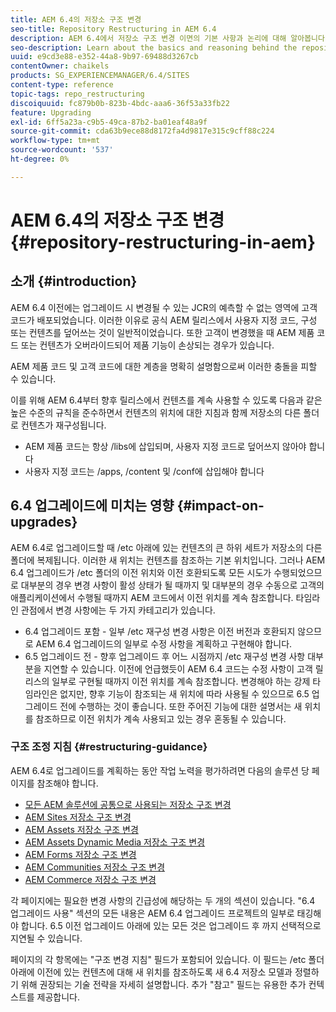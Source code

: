 ```yaml
---
title: AEM 6.4의 저장소 구조 변경
seo-title: Repository Restructuring in AEM 6.4
description: AEM 6.4에서 저장소 구조 변경 이면의 기본 사항과 논리에 대해 알아봅니다
seo-description: Learn about the basics and reasoning behind the repository restructuring in AEM 6.4
uuid: e9cd3e88-e352-44a8-9b97-69488d3267cb
contentOwner: chaikels
products: SG_EXPERIENCEMANAGER/6.4/SITES
content-type: reference
topic-tags: repo_restructuring
discoiquuid: fc879b0b-823b-4bdc-aaa6-36f53a33fb22
feature: Upgrading
exl-id: 6ff5a23a-c9b5-49ca-87b2-ba01eaf48a9f
source-git-commit: cda63b9ece88d8172fa4d9817e315c9cff88c224
workflow-type: tm+mt
source-wordcount: '537'
ht-degree: 0%

---
```


# AEM 6.4의 저장소 구조 변경{#repository-restructuring-in-aem}

## 소개 {#introduction}

AEM 6.4 이전에는 업그레이드 시 변경될 수 있는 JCR의 예측할 수 없는 영역에 고객 코드가 배포되었습니다. 이러한 이유로 공식 AEM 릴리스에서 사용자 지정 코드, 구성 또는 컨텐츠를 덮어쓰는 것이 일반적이었습니다. 또한 고객이 변경했을 때 AEM 제품 코드 또는 컨텐츠가 오버라이드되어 제품 기능이 손상되는 경우가 있습니다.

AEM 제품 코드 및 고객 코드에 대한 계층을 명확히 설명함으로써 이러한 충돌을 피할 수 있습니다.

이를 위해 AEM 6.4부터 향후 릴리스에서 컨텐츠를 계속 사용할 수 있도록 다음과 같은 높은 수준의 규칙을 준수하면서 컨텐츠의 위치에 대한 지침과 함께 저장소의 다른 폴더로 컨텐츠가 재구성됩니다.

* AEM 제품 코드는 항상 /libs에 삽입되며, 사용자 지정 코드로 덮어쓰지 않아야 합니다
* 사용자 지정 코드는 /apps, /content 및 /conf에 삽입해야 합니다

## 6.4 업그레이드에 미치는 영향 {#impact-on-upgrades}

AEM 6.4로 업그레이드할 때 /etc 아래에 있는 컨텐츠의 큰 하위 세트가 저장소의 다른 폴더에 복제됩니다. 이러한 새 위치는 컨텐츠를 참조하는 기본 위치입니다. 그러나 AEM 6.4 업그레이드가 /etc 폴더의 이전 위치와 이전 호환되도록 모든 시도가 수행되었으므로 대부분의 경우 변경 사항이 활성 상태가 될 때까지 및 대부분의 경우 수동으로 고객의 애플리케이션에서 수행될 때까지 AEM 코드에서 이전 위치를 계속 참조합니다. 타임라인 관점에서 변경 사항에는 두 가지 카테고리가 있습니다.

* 6.4 업그레이드 포함 - 일부 /etc 재구성 변경 사항은 이전 버전과 호환되지 않으므로 AEM 6.4 업그레이드의 일부로 수정 사항을 계획하고 구현해야 합니다.
* 6.5 업그레이드 전 - 향후 업그레이드 후 어느 시점까지 /etc 재구성 변경 사항 대부분을 지연할 수 있습니다. 이전에 언급했듯이 AEM 6.4 코드는 수정 사항이 고객 릴리스의 일부로 구현될 때까지 이전 위치를 계속 참조합니다. 변경해야 하는 강제 타임라인은 없지만, 향후 기능이 참조되는 새 위치에 따라 사용될 수 있으므로 6.5 업그레이드 전에 수행하는 것이 좋습니다. 또한 주어진 기능에 대한 설명서는 새 위치를 참조하므로 이전 위치가 계속 사용되고 있는 경우 혼동될 수 있습니다.

### 구조 조정 지침 {#restructuring-guidance}

AEM 6.4로 업그레이드를 계획하는 동안 작업 노력을 평가하려면 다음의 솔루션 당 페이지를 참조해야 합니다.

* [모든 AEM 솔루션에 공통으로 사용되는 저장소 구조 변경](/help/sites-deploying/all-repository-restructuring-in-aem-6-4.md)
* [AEM Sites 저장소 구조 변경](/help/sites-deploying/sites-repository-restructuring-in-aem-6-4.md)
* [AEM Assets 저장소 구조 변경](https://experienceleague.adobe.com/docs/experience-manager-64/deploying/restructuring/repository-restructuring.html)
* [AEM Assets Dynamic Media 저장소 구조 변경](/help/sites-deploying/dynamicmedia-repository-restructuring-in-aem-6-4.md)
* [AEM Forms 저장소 구조 변경](/help/sites-deploying/forms-repository-restructuring-in-aem-6-4.md)
* [AEM Communities 저장소 구조 변경](/help/sites-deploying/communities-repository-restructuring-in-aem-6-4.md)
* [AEM Commerce 저장소 구조 변경](/help/sites-deploying/ecommerce-repository-restructuring-in-aem-6-4.md)

각 페이지에는 필요한 변경 사항의 긴급성에 해당하는 두 개의 섹션이 있습니다. &quot;6.4 업그레이드 사용&quot; 섹션의 모든 내용은 AEM 6.4 업그레이드 프로젝트의 일부로 태깅해야 합니다. 6.5 이전 업그레이드 아래에 있는 모든 것은 업그레이드 후 까지 선택적으로 지연될 수 있습니다.

페이지의 각 항목에는 &quot;구조 변경 지침&quot; 필드가 포함되어 있습니다. 이 필드는 /etc 폴더 아래에 이전에 있는 컨텐츠에 대해 새 위치를 참조하도록 새 6.4 저장소 모델과 정렬하기 위해 권장되는 기술 전략을 자세히 설명합니다. 추가 &quot;참고&quot; 필드는 유용한 추가 컨텍스트를 제공합니다.
